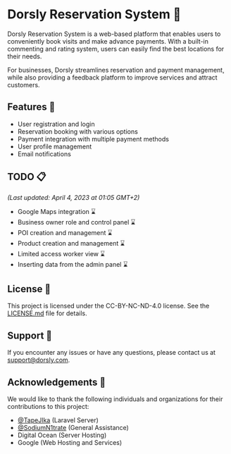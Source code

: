 # Dorsly Reservation System 📅

Dorsly Reservation System is a web-based platform that enables users to conveniently book visits and make advance payments. With a built-in commenting and rating system, users can easily find the best locations for their needs. 

For businesses, Dorsly streamlines reservation and payment management, while also providing a feedback platform to improve services and attract customers.

## Features 🚀

- User registration and login
- Reservation booking with various options
- Payment integration with multiple payment methods
- User profile management
- Email notifications

## TODO 📋 
*(Last updated: April 4, 2023 at 01:05 GMT+2)*
- Google Maps integration ⌛
- Business owner role and control panel ⌛
- POI creation and management ⌛
- Product creation and management ⌛
- Limited access worker view ⌛
- Inserting data from the admin panel ⌛

## License 📜

This project is licensed under the CC-BY-NC-ND-4.0 license. See the [LICENSE.md](LICENSE.md) file for details.

## Support 📧

If you encounter any issues or have any questions, please contact us at support@dorsly.com.

## Acknowledgements 🙏

We would like to thank the following individuals and organizations for their contributions to this project:

- [@TapeJIka](https://github.com/TapeJIka) (Laravel Server)
- [@SodiumN1trate](https://github.com/SodiumN1trate) (General Assistance)
- Digital Ocean (Server Hosting)
- Google (Web Hosting and Services)
